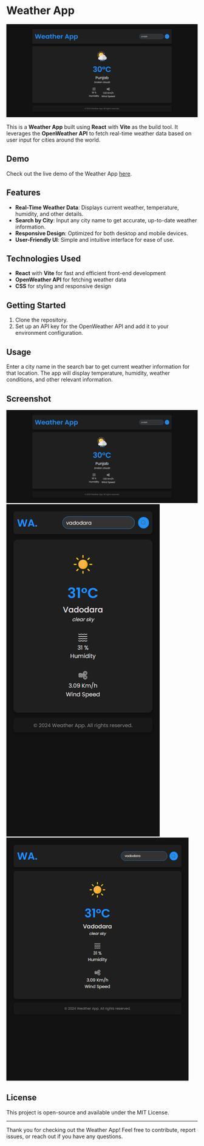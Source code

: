 # Weather App

![Weather App Screenshot](Github/wa.png)

This is a **Weather App** built using **React** with **Vite** as the build tool. It leverages the **OpenWeather API** to fetch real-time weather data based on user input for cities around the world.

## Demo

Check out the live demo of the Weather App [here](https://weather-app-pw35.onrender.com/).

## Features

- **Real-Time Weather Data**: Displays current weather, temperature, humidity, and other details.
- **Search by City**: Input any city name to get accurate, up-to-date weather information.
- **Responsive Design**: Optimized for both desktop and mobile devices.
- **User-Friendly UI**: Simple and intuitive interface for ease of use.

## Technologies Used

- **React** with **Vite** for fast and efficient front-end development
- **OpenWeather API** for fetching weather data
- **CSS** for styling and responsive design

## Getting Started

1. Clone the repository.
2. Set up an API key for the OpenWeather API and add it to your environment configuration.

## Usage

Enter a city name in the search bar to get current weather information for that location. The app will display temperature, humidity, weather conditions, and other relevant information.

## Screenshot

![App Screenshot](Github/wa.png)
![App Screenshot](Github/wa2.png)
![App Screenshot](Github/wa3.png)

## License

This project is open-source and available under the MIT License.

---

Thank you for checking out the Weather App! Feel free to contribute, report issues, or reach out if you have any questions.
